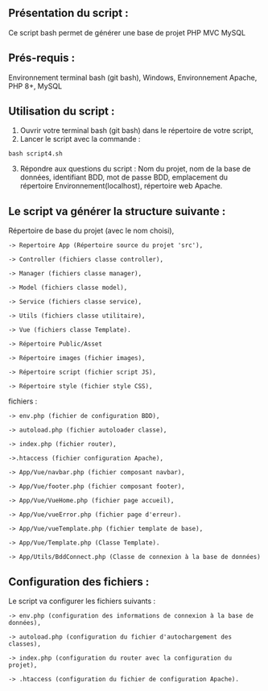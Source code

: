 ## Présentation du script :
Ce script bash permet de générer une base de projet PHP MVC MySQL
## Prés-requis : 
Environnement terminal bash (git bash),
Windows,
Environnement Apache, PHP 8+, MySQL
## Utilisation du script :
1. Ouvrir votre terminal bash (git bash) dans le répertoire de votre script,
2. Lancer le script avec la commande :
```
bash script4.sh
```
3. Répondre aux questions du script :
Nom du projet, nom de la base de données, identifiant BDD, mot de passe BDD, emplacement du répertoire Environnement(localhost), répertoire web Apache.
## Le script va générer la structure suivante :
Répertoire de base du projet (avec le nom choisi),

	-> Repertoire App (Répertoire source du projet 'src'),

	-> Controller (fichiers classe controller),

	-> Manager (fichiers classe manager),

	-> Model (fichiers classe model),

	-> Service (fichiers classe service),

	-> Utils (fichiers classe utilitaire),

	-> Vue (fichiers classe Template).

	-> Répertoire Public/Asset

	-> Répertoire images (fichier images),

	-> Répertoire script (fichier script JS),

	-> Répertoire style (fichier style CSS),

fichiers :

	-> env.php (fichier de configuration BDD),

	-> autoload.php (fichier autoloader classe),

	-> index.php (fichier router),

	->.htaccess (fichier configuration Apache),

	-> App/Vue/navbar.php (fichier composant navbar),

	-> App/Vue/footer.php (fichier composant footer),

	-> App/Vue/VueHome.php (fichier page accueil),

	-> App/Vue/vueError.php (fichier page d'erreur).

	-> App/Vue/vueTemplate.php (fichier template de base),

	-> App/Vue/Template.php (Classe Template).

	-> App/Utils/BddConnect.php (Classe de connexion à la base de données)

## Configuration des fichiers :
Le script va configurer les fichiers suivants :

	-> env.php (configuration des informations de connexion à la base de données),

	-> autoload.php (configuration du fichier d'autochargement des classes),

	-> index.php (configuration du router avec la configuration du projet),

	-> .htaccess (configuration du fichier de configuration Apache).